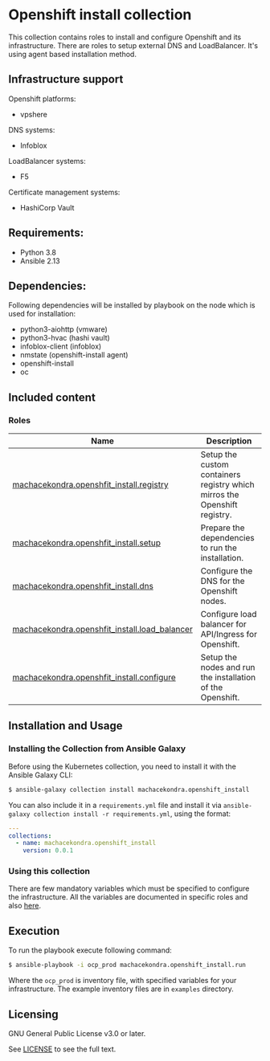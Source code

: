 # Openshift install collection
This collection contains roles to install and configure Openshift and its infrastructure.
There are roles to setup external DNS and LoadBalancer. It's using agent based installation
method.

## Infrastructure support

Openshift platforms:
  - vpshere

DNS systems:
  - Infoblox

LoadBalancer systems:
  - F5

Certificate management systems:
  - HashiCorp Vault

## Requirements:
 - Python 3.8
 - Ansible 2.13

## Dependencies:
Following dependencies will be installed by playbook on the node which is used for installation:

 - python3-aiohttp (vmware)
 - python3-hvac (hashi vault)
 - infoblox-client (infoblox)
 - nmstate (openshift-install agent)
 - openshift-install
 - oc

## Included content

### Roles
Name | Description
--- | ---
[machacekondra.openshfit_install.registry](https://github.com/machacekondra/openshift_install/blob/main/roles/registry/README.md)|Setup the custom containers registry which mirros the Openshift registry.
[machacekondra.openshfit_install.setup](https://github.com/machacekondra/openshift_install/blob/main/roles/setup/README.md)|Prepare the dependencies to run the installation.
[machacekondra.openshfit_install.dns](https://github.com/machacekondra/openshift_install/blob/main/roles/dns/README.md)|Configure the DNS for the Openshift nodes.
[machacekondra.openshfit_install.load_balancer](https://github.com/machacekondra/openshift_install/blob/main/roles/load_balancer/README.md)|Configure load balancer for API/Ingress for Openshift.
[machacekondra.openshfit_install.configure](https://github.com/machacekondra/openshift_install/blob/main/roles/configure/README.md)|Setup the nodes and run the installation of the Openshift.

## Installation and Usage

### Installing the Collection from Ansible Galaxy

Before using the Kubernetes collection, you need to install it with the Ansible Galaxy CLI:

```bash
$ ansible-galaxy collection install machacekondra.openshift_install
```

You can also include it in a `requirements.yml` file and install it via `ansible-galaxy collection install -r requirements.yml`, using the format:

```yaml
---
collections:
  - name: machacekondra.openshift_install
    version: 0.0.1
```

### Using this collection

There are few mandatory variables which must be specified to configure the infrastructure.
All the variables are documented in specific roles and also [here](docs/vars.md).

## Execution

To run the playbook execute following command:

```bash
$ ansible-playbook -i ocp_prod machacekondra.openshift_install.run
```

Where the `ocp_prod` is inventory file, with specified variables for your infrastructure.
The example inventory files are in `examples` directory.

## Licensing

GNU General Public License v3.0 or later.

See [LICENSE](https://www.gnu.org/licenses/gpl-3.0.txt) to see the full text.
